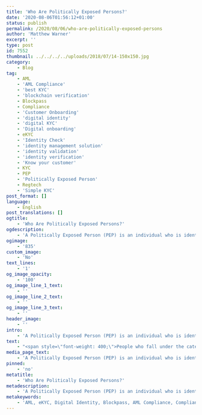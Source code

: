 ```yaml
---
title: 'Who Are Politically Exposed Persons?'
date: '2020-08-06T01:56:12+01:00'
status: publish
permalink: /2020/08/06/who-are-politically-exposed-persons
author: 'Matthew Warner'
excerpt: ''
type: post
id: 7552
thumbnail: ../../../../uploads/2018/07/14-150x150.jpg
category:
    - Blog
tag:
    - AML
    - 'AML Compliance'
    - 'best KYC'
    - 'blockchain verification'
    - Blockpass
    - Compliance
    - 'Customer Onboarding'
    - 'digital identity'
    - 'digital KYC'
    - 'Digital onboarding'
    - eKYC
    - 'Identity Check'
    - 'identity management solution'
    - 'identity validation'
    - 'identity verification'
    - 'Know your customer'
    - KYC
    - PEP
    - 'Politically Exposed Person'
    - Regtech
    - 'Simple KYC'
post_format: []
language:
    - English
post_translations: []
ogtitle:
    - 'Who Are Politically Exposed Persons?'
ogdescription:
    - 'A Politically Exposed Person (PEP) is an individual who is identified to be at a higher potential risk of involvement with money laundering, bribery and corruption, either through their work personally or through close association with another whose work makes them a higher risk. This is of particular concern where financial services (and some other industries) exist and warrants extra scrutiny to ensure that security measures are met adequately. The most obvious person to be designated as a PEP is one who has (as the name suggests) an important political position. '
ogimage:
    - '835'
custom_image:
    - 'No'
text_lines:
    - '1'
og_image_opacity:
    - '100'
og_image_line_1_text:
    - ''
og_image_line_2_text:
    - ''
og_image_line_3_text:
    - ''
header_image:
    - ''
intro:
    - 'A Politically Exposed Person (PEP) is an individual who is identified to be at a higher potential risk of involvement with money laundering, bribery and corruption, either through their work personally or through close association with another whose work makes them a higher risk. This is of particular concern where financial services (and some other industries) exist and warrants extra scrutiny to ensure that security measures are met adequately. The most obvious person to be designated as a PEP is one who has (as the name suggests) an important political position. '
text:
    - "<span style=\"font-weight: 400;\">People who fall under the category of <a href=\"https://www.blockpass.org/2020/08/06/who-are-politically-exposed-persons/\">PEP</a> can include both domestic and foreign Heads of State, government or other political officials, judicial or military officials and senior executives of state owned corporations. Outside of this, important members of international organizations such as senior management or directors also qualify as PEPs, as do family members and close associates of existing PEPs. There are also different classifications of PEPs, from the highest risk (such as Heads of State and government) to the lower risk (such as local mayors or senior officials of international organisations).\_</span>\r\n\r\n<span style=\"font-weight: 400;\">To combat the potentially higher chance of fraudulent or illicit activity for people who are classified as PEPs,the Financial Action Task Force (FATF) has created extra measures which are to be put in place when PEPs are dealing with financial services. These come in the form of identifying customers who are PEPs and then undertaking <a href=\"https://www.blockpass.org/2019/09/23/understanding-kyc/\">Enhanced Due Diligence</a> (EDD) and enhanced ongoing monitoring.\_</span>\r\n\r\n<span style=\"font-weight: 400;\">Despite these measures, the FATF makes it clear in its guidelines that there is no preconception that PEPs </span><i><span style=\"font-weight: 400;\">are</span></i><span style=\"font-weight: 400;\"> involved with illicit activities, simply that the risk for them is higher, and that they should not be denied services simply by virtue of being on a PEP list.\_</span>\r\n\r\n<span style=\"font-weight: 400;\">Should a person’s name match that of a PEP, additional checks will be carried out to determine whether they are a PEP themselves or simply share a name with a PEP, though determining this can be an issue if certain data is not available. Those that are identified as being a PEP will require extra security measures. This could include establishing where their wealth and funding comes from, performing additional checks such as adverse media checks, or asking additional questions about the nature of the business they intend to conduct. Should the person pass these checks, they still have to remain subject to enhanced ongoing monitoring.\_</span>\r\n\r\n<span style=\"font-weight: 400;\">Whilst important to combat the higher potential risk of fraud, <a href=\"https://www.blockpass.org/2020/08/06/3-stages-of-money-laundering-and-5-ways-to-combat-it/\">money laundering</a>, terrorism financing or other illicit activity, these checks can cause delays and extra work for companies as they ensure they remain compliant.\_</span>\r\n\r\n<span style=\"font-weight: 400;\">Blockpass aims to remove as much of the burden of <a href=\"http://www.blockpass.org/kyc\">KYC</a> and <a href=\"https://www.blockpass.org/2019/10/21/understanding-aml-compliance/\">AML</a> as possible and as such, checking PEPs are a part of the services we provide. Through Blockpass’ <a href=\"http://www.blockpass.org/kyc\">KYC Connect</a> Mobile App, users can upload information and evidence to provide the required details and there is the possibility for merchants to contact users to request more or further information, perfect for accommodating extra PEP requirements. In addition, Blockpass’s app enables ongoing monitoring in a quick and easy manner - uploading the required information onto one app which allows the user to share it with any service provider that needs it.\_</span>\r\n\r\n<span style=\"font-weight: 400;\">The Blockpass platform is fully automated and hosted in the cloud, with no integration or setup fee. Businesses can sign up to the </span><a href=\"https://www.blockpass.org/kyc\"><span style=\"font-weight: 400;\">KYC Connect</span></a><span style=\"font-weight: 400;\"> console in a matter of minutes, test out the service, and start conducting identity documents verification, </span><a href=\"https://www.blockpass.org/kyc\"><span style=\"font-weight: 400;\">KYC </span></a><span style=\"font-weight: 400;\">and </span><a href=\"https://www.blockpass.org/2019/10/21/understanding-aml-compliance/\"><span style=\"font-weight: 400;\">AML </span></a><span style=\"font-weight: 400;\">checks. Sign up for FREE at </span><a href=\"http://console.blockpass.org/\"><span style=\"font-weight: 400;\">console.blockpass.org</span></a><span style=\"font-weight: 400;\">.</span>"
media_page_text:
    - 'A Politically Exposed Person (PEP) is an individual who is identified to be at a higher potential risk of involvement with money laundering, bribery and corruption, either through their work personally or through close association with another whose work makes them a higher risk. This is of particular concern where financial services (and some other industries) exist and warrants extra scrutiny to ensure that security measures are met adequately. The most obvious person to be designated as a PEP is one who has (as the name suggests) an important political position. '
pinned:
    - 'no'
metatitle:
    - 'Who Are Politically Exposed Persons?'
metadescription:
    - 'A Politically Exposed Person (PEP) is an individual who is identified to be at a higher potential risk of involvement with money laundering, bribery and corruption, either through their work personally or through close association with another whose work makes them a higher risk. This is of particular concern where financial services (and some other industries) exist and warrants extra scrutiny to ensure that security measures are met adequately. The most obvious person to be designated as a PEP is one who has (as the name suggests) an important political position. '
metakeywords:
    - 'AML, eKYC, Digital Identity, Blockpass, AML Compliance, Compliance, Customer Onboarding, Digital identity, identity management solution, Identity Verification, KYC, regtech, blockchain verification, digital KYC, PEP, Politically Exposed Person, Know your customer, Compliance, AML compliance, best kyc, simple kyc, customer onboarding, digital onboarding, identity check, identity validation, identity verification, digital identity'
---
```

<!DOCTYPE html PUBLIC "-//W3C//DTD HTML 4.0 Transitional//EN" "http://www.w3.org/TR/REC-html40/loose.dtd">
<?xml encoding="UTF-8">
